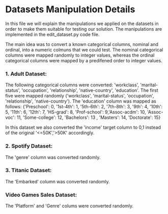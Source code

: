 # Datasets Manipulation Details

In this file we will explain the manipulations we applied on the datasets in order to make them suitable for testing our solution. The manipulations are implemented in the edit_dataset.py code file.

The main idea was to convert a known categorical columns, nominal and ordinal, into a numeric colmuns that we could test.
The nominal categorical columns were mapped randomly to integer values, whereas the ordinal categorical columns were mapped by a predifened order to integer values.


### 1. Adult Dataset:
The following categorical columns were converted:
'workclass', 'marital-status', 'occupation', 'relationship', 'native-country', 'education'.
The first five were mapped randomly ('workclass', 'marital-status', 'occupation', 'relationship', 'native-country').
The 'education' column was mapped as follows: {'Preschool': 0, '1st-4th': 1, '5th-6th': 2, '7th-8th': 3, '9th': 4, '10th': 5, '11th': 6, '12th': 7,
                  				'HS-grad': 8, 'Prof-school': 9,'Assoc-acdm': 10, 'Assoc-voc': 11, 'Some-college': 12, 'Bachelors': 13
                				, 'Masters': 14, 'Doctorate': 15}

In this dataset we also converted the 'income' target column to 0,1 instead of the original '<=50K','>50K' accordingly.


### 2. Spotify Dataset:
The 'genre' column was converted randomly.


### 3. Titanic Dataset:
The 'Embarked' column was converted randomly.


### Video Games Sales Dataset:
The 'Platform' and 'Genre' colums were converted randomly.

